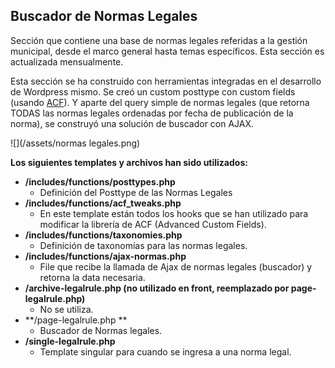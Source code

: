 ## Buscador de Normas Legales

Sección que contiene una base de normas legales referidas a la gestión municipal, desde el marco general hasta temas específicos. Esta sección es actualizada mensualmente.

Esta sección se ha construido con herramientas integradas en el desarrollo de Wordpress mismo. Se creó un custom posttype con custom fields \(usando [ACF](https://www.advancedcustomfields.com/)\). Y aparte del query simple de normas legales \(que retorna TODAS las normas legales ordenadas por fecha de publicación de la norma\), se construyó una solución de buscador con AJAX.

![](/assets/normas legales.png)

**Los siguientes templates y archivos han sido utilizados:**

* **/includes/functions/posttypes.php**
  * Definición del Posttype de las Normas Legales
* **/includes/functions/acf\_tweaks.php**
  * En este template están todos los hooks que se han utilizado para modificar la librería de ACF \(Advanced Custom Fields\). 
* **/includes/functions/taxonomies.php**
  * Definición de taxonomías para las normas legales. 
* **/includes/functions/ajax-normas.php**
  * File que recibe la llamada de Ajax de normas legales \(buscador\) y retorna la data necesaria. 
* **/archive-legalrule.php \(no utilizado en front, reemplazado por page-legalrule.php\)**
  * No se utiliza. 
* **/page-legalrule.php **
  * Buscador de Normas legales. 
* **/single-legalrule.php**
  * Template singular para cuando se ingresa a una norma legal. 



